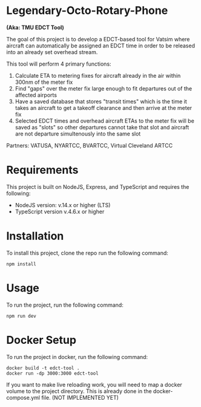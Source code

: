 # Legendary-Octo-Rotary-Phone
**(Aka: TMU EDCT Tool)**

The goal of this project is to develop a EDCT-based tool for Vatsim where aircraft can automatically be assigned an EDCT time in order to be released into an already set overhead stream.

This tool will perform 4 primary functions:

1. Calculate ETA to metering fixes for aircraft already in the air within 300nm of the meter fix
2. Find "gaps" over the meter fix large enough to fit departures out of the affected airports
3. Have a saved database that stores "transit times" which is the time it takes an aircraft to get a takeoff clearance and then arrive at the meter fix
4. Selected EDCT times and overhead aircraft ETAs to the meter fix will be saved as "slots" so other departures cannot take that slot and aircraft are not departure simultenously into the same slot

Partners: VATUSA, NYARTCC, BVARTCC, Virtual Cleveland ARTCC

# Requirements
This project is built on NodeJS, Express, and TypeScript and requires the following:
- NodeJS version: v.14.x or higher (LTS)
- TypeScript version v.4.6.x or higher

# Installation
To install this project, clone the repo run the following command:

```
npm install
```

# Usage
To run the project, run the following command:

```
npm run dev
```

# Docker Setup
To run the project in docker, run the following command:

```
docker build -t edct-tool .
docker run -dp 3000:3000 edct-tool
```

If you want to make live reloading work, you will need to map a docker volume to the project directory.
This is already done in the docker-compose.yml file. (NOT IMPLEMENTED YET)
